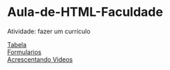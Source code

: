 # Aula-de-HTML-Faculdade
Atividade: fazer um currículo
<!DOCTYPE html>
<html>
<head>
<meta charset="UTF-8"/>
<title>Readme</title>
</head>
<body>
<a href="https://henriqueerds.github.io/Aula-de-HTML-Faculdade/Tabelas.html">Tabela</a><br>
<a href="https://henriqueerds.github.io/Aula-de-HTML-Faculdade/Formularios.html">Formularios</a><br>
<a href="https://henriqueerds.github.io/Aula-de-HTML-Faculdade/Acrescentar_Video_Audio.html">Acrescentando Videos</a>
</body>
</html>
